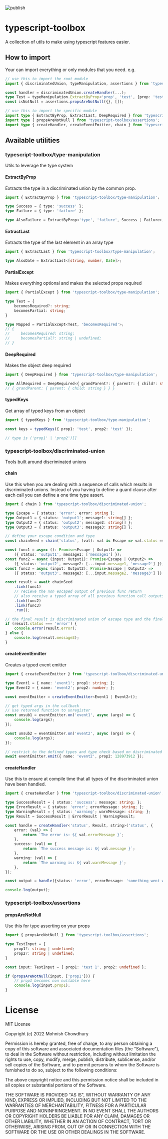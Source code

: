 ![publish](https://github.com/babymechanic/typescript-toolbox/actions/workflows/publish.yml/badge.svg?branch=release)

# typescript-toolbox

A collection of utils to make using typescript features easier.

## How to import 

Your can import everything or only modules that you need. e.g.

```typescript
// use this to import the root module
import { discriminatedUnion, typeManipulation, assertions } from 'typescript-toolbox';

const handler = discriminatedUnion.createHandler(...);
type Test = typeManipulation.ExtractByProp<'prop', 'test', {prop: 'test'}>;
const isNotNull = assertions.propsAreNotNull({}, []);

// use this to import the specific module
import type { ExtractByProp, ExtractLast, DeepRequired } from 'typescript-toolbox/type-manipulation';
import type { propsAreNotNull } from 'typescript-toolbox/assertions';
import type { createHandler, createEventEmitter, chain } from 'typescript-toolbox/discriminated-union';
```

## Available utilities

### typescript-toolbox/type-manipulation

Utils to leverage the type system

#### ExtractByProp

Extracts the type in a discriminated union by the common prop.

```typescript
import { ExtractByProp } from 'typescript-toolbox/type-manipulation';

type Success = { type: 'success' };
type Failure = { type: 'failure' };

type AlsoFailure = ExtractByProp<'type', 'failure', Success | Failure>;
```

#### ExtractLast

Extracts the type of the last element in an array type 

```typescript
import { ExtractLast } from 'typescript-toolbox/type-manipulation';

type AlsoDate = ExtractLast<[string, number, Date]>;
```

#### PartialExcept

Makes everything optional and makes the selected props required

```typescript
import { PartialExcept } from 'typescript-toolbox/type-manipulation';

type Test = {
    becomesRequired?: string;
    becomesPartial: string;
}

type Mapped = PartialExcept<Test, 'becomesRequired'>;
// {
//     becomesRequired: string;
//     becomesPartial?: string | undefined;
// }
```

#### DeepRequired

Makes the object deep required

```typescript
import { DeepRequired } from 'typescript-toolbox/type-manipulation';

type AllRequired = DeepRequired<{ grandParent?: { parent?: { child?: string | undefined } } }>;
// { grandParent: { parent: { child: string } } }

```

#### typedKeys

Get array of typed keys from an object

```typescript
import { typedKeys } from 'typescript-toolbox/type-manipulation';

const keys = typedKeys({ prop1: 'test', prop2: 'test' });

// type is ('prop1' | 'prop2')[]
```

### typescript-toolbox/discriminated-union

Tools built around discriminated unions

#### chain

Use this when you are dealing with a sequence of calls which results in discriminated unions.
Instead of you having to define a guard clause after each call you can define a one time type assert. 

```typescript
import { chain } from 'typescript-toolbox/discriminated-union';

type Escape = { status: 'error'; error: string };
type Output1 = { status: 'output1'; message1: string[] };
type Output2 = { status: 'output2'; message2: string[] };
type Output3 = { status: 'output3'; message3: string[] };

// define your escape condition and type
const chainSeed = chain('status', (val): val is Escape => val.status === 'error');

const func1 = async (): Promise<Escape | Output1> =>
    ({ status: 'output1', message1: ['message1'] });
const func2 = async (input: Output1): Promise<Escape | Output2> =>
    ({ status: 'output2', message2: [...input.message1, 'message2'] });
const func3 = async (input: Output2): Promise<Escape | Output3> =>
    ({ status: 'output3', message3: [...input.message2, 'message3'] });

const result = await chainSeed
    .link(func1)
    // recieve the non escaped output of previous func return
    // also receive a typed array of all previous function call outputs
    .link(func2)
    .link(func3)
    .run();

// the final result is discriminated union of escape type and the final function output
if (result.status === 'error') {
    console.error(result.error);
} else {
    console.log(result.message3);
}
```

#### createEventEmitter

Creates a typed event emitter

```typescript
import { createEventEmitter } from 'typescript-toolbox/discriminated-union';

type Event1 = { name: 'event1'; prop1: string; };
type Event2 = { name: 'event2'; prop2: number; };

const eventEmitter = createEventEmitter<Event1 | Event2>();

// get typed args in the callback
// use returned function to unregister
const unsub1 = eventEmitter.on('event1', async (args) => {
    console.log(args);
});

const unsub2 = eventEmitter.on('event2', async (args) => {
    console.log(args);
});

// restrict to the defined types and type check based on discriminated type
await eventEmitter.emit({ name: 'event2', prop2: 128973912 });
```

#### createHandler

Use this to ensure at compile time that all types of the discriminated union have been handled.

```typescript
import { createHandler } from 'typescript-toolbox/discriminated-union';

type SuccessResult = { status: 'success'; message: string; };
type ErrorResult = { status: 'error'; errorMessage: string; };
type WarningResult = { status: 'warning'; warnMessage: string; };
type Result = SuccessResult | ErrorResult | WarningResult;

const handle = createHandler<'status', Result, string>('status', {
    error: (val) => {
        return `The error is: ${ val.errorMessage }`;
    },
    success: (val) => {
        return `The success message is: ${ val.message }`;
    },
    warning: (val) => {
        return `The warning is: ${ val.warnMessage }`;
    },
});

const output = handle({status: 'error', errorMessage: 'something went wrong'});

console.log(output);
```

### typescript-toolbox/assertions

#### propsAreNotNull

Use this for type asserting on your props

```typescript
import { propsAreNotNull } from 'typescript-toolbox/assertions';

type TestInput = {
    prop1?: string | undefined;
    prop2?: string | undefined;
}

const input: TestInput = { prop1: 'test 1', prop2: undefined };

if (propsAreNotNull(input, ['prop1'])) {
    // prop1 becomes non nullable here
    console.log(input.prop1);
}

```

# License

MIT License

Copyright (c) 2022 Mohnish Chowdhury

Permission is hereby granted, free of charge, to any person obtaining a copy
of this software and associated documentation files (the "Software"), to deal
in the Software without restriction, including without limitation the rights
to use, copy, modify, merge, publish, distribute, sublicense, and/or sell
copies of the Software, and to permit persons to whom the Software is
furnished to do so, subject to the following conditions:

The above copyright notice and this permission notice shall be included in all
copies or substantial portions of the Software.

THE SOFTWARE IS PROVIDED "AS IS", WITHOUT WARRANTY OF ANY KIND, EXPRESS OR
IMPLIED, INCLUDING BUT NOT LIMITED TO THE WARRANTIES OF MERCHANTABILITY,
FITNESS FOR A PARTICULAR PURPOSE AND NONINFRINGEMENT. IN NO EVENT SHALL THE
AUTHORS OR COPYRIGHT HOLDERS BE LIABLE FOR ANY CLAIM, DAMAGES OR OTHER
LIABILITY, WHETHER IN AN ACTION OF CONTRACT, TORT OR OTHERWISE, ARISING FROM,
OUT OF OR IN CONNECTION WITH THE SOFTWARE OR THE USE OR OTHER DEALINGS IN THE
SOFTWARE.
